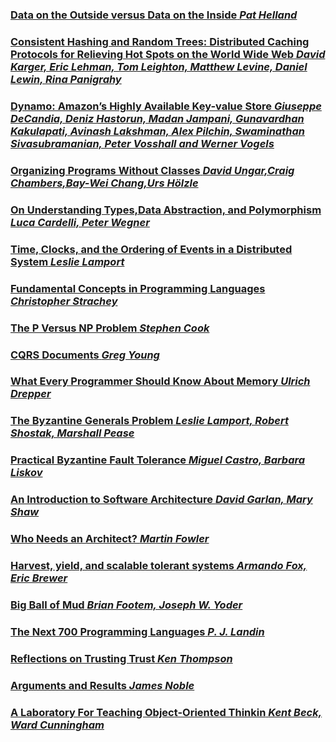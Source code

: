 #

### [**Data on the Outside versus Data on the Inside** *Pat Helland*](http://cidrdb.org/cidr2005/papers/P12.pdf)

### [**Consistent Hashing and Random Trees: Distributed Caching Protocols for Relieving Hot Spots on the World Wide Web** *David Karger, Eric Lehman, Tom Leighton, Matthew Levine, Daniel Lewin, Rina Panigrahy*](https://www.akamai.com/us/en/multimedia/documents/technical-publication/consistent-hashing-and-random-trees-distributed-caching-protocols-for-relieving-hot-spots-on-the-world-wide-web-technical-publication.pdf)

### [**Dynamo: Amazon’s Highly Available Key-value Store** *Giuseppe DeCandia, Deniz Hastorun, Madan Jampani, Gunavardhan Kakulapati,  Avinash Lakshman, Alex Pilchin, Swaminathan Sivasubramanian, Peter Vosshall  and Werner Vogels*](https://www.allthingsdistributed.com/files/amazon-dynamo-sosp2007.pdf)

### [**Organizing Programs Without Classes** *David Ungar,Craig Chambers,Bay-Wei Chang,Urs Hölzle*](http://bibliography.selflanguage.org/_static/organizing-programs.pdf)

### [**On Understanding Types,Data Abstraction, and Polymorphism** *Luca Cardelli, Peter Wegner*](http://lucacardelli.name/Papers/OnUnderstanding.A4.pdf)

### [**Time, Clocks, and  the Ordering of Events in a  Distributed System** *Leslie Lamport*](https://lamport.azurewebsites.net/pubs/time-clocks.pdf)

### [**Fundamental Concepts in Programming Languages** *Christopher Strachey*](http://citeseerx.ist.psu.edu/viewdoc/download?doi=10.1.1.332.3161&rep=rep1&type=pdf)

### [**The P Versus NP Problem** *Stephen Cook*](https://www.claymath.org/sites/default/files/pvsnp.pdf)

### [**CQRS Documents** *Greg Young*](https://cqrs.files.wordpress.com/2010/11/cqrs_documents.pdf)

### [**What Every Programmer Should Know About Memory** *Ulrich Drepper*](https://people.freebsd.org/~lstewart/articles/cpumemory.pdf)

### [**The Byzantine Generals Problem** *Leslie Lamport, Robert Shostak, Marshall Pease*](https://people.eecs.berkeley.edu/~luca/cs174/byzantine.pdf)

### [**Practical Byzantine Fault Tolerance** *Miguel Castro, Barbara Liskov*](http://pmg.csail.mit.edu/papers/osdi99.pdf)

### [**An  Introduction  to  Software  Architecture** *David Garlan, Mary Shaw*](https://www.cs.cmu.edu/afs/cs/project/able/ftp/intro_softarch/intro_softarch.pdf)

### [**Who Needs an Architect?** *Martin Fowler*](http://files.catwell.info/misc/mirror/2003-martin-fowler-who-needs-an-architect.pdf)

### [**Harvest, yield, and scalable tolerant systems** *Armando Fox, Eric Brewer*](https://www.researchgate.net/publication/3822597_Harvest_yield_and_scalable_tolerant_systems)

### [**Big Ball of Mud** *Brian Footem, Joseph W. Yoder*](https://www.researchgate.net/publication/2938621_Big_Ball_of_Mud)

### [**The Next 700 Programming Languages** *P. J. Landin*](https://www.cs.cmu.edu/~crary/819-f09/Landin66.pdf)

### [**Reflections on Trusting Trust** *Ken Thompson*](https://www.cs.cmu.edu/~rdriley/487/papers/Thompson_1984_ReflectionsonTrustingTrust.pdf)

### [**Arguments and Results** *James Noble*](https://pdfs.semanticscholar.org/7224/583d5c544d37beb6cfaf1c407e5e19cb38d2.pdf)

### [**A Laboratory For Teaching  Object-Oriented Thinkin** *Kent Beck, Ward Cunningham*](http://www.inf.ufpr.br/andrey/ci221/docs/beckCunningham89.pdf)
